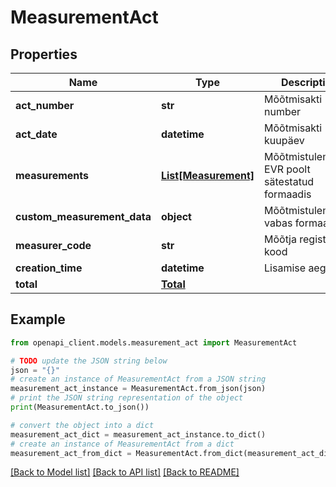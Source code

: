 # MeasurementAct


## Properties

Name | Type | Description | Notes
------------ | ------------- | ------------- | -------------
**act_number** | **str** | Mõõtmisakti number | [optional] 
**act_date** | **datetime** | Mõõtmisakti kuupäev | [optional] 
**measurements** | [**List[Measurement]**](Measurement.md) | Mõõtmistulemused EVR poolt sätestatud formaadis  | [optional] 
**custom_measurement_data** | **object** | Mõõtmistulemused vabas formaadis | [optional] 
**measurer_code** | **str** | Mõõtja registri kood | [optional] 
**creation_time** | **datetime** | Lisamise aeg | [optional] 
**total** | [**Total**](Total.md) |  | [optional] 

## Example

```python
from openapi_client.models.measurement_act import MeasurementAct

# TODO update the JSON string below
json = "{}"
# create an instance of MeasurementAct from a JSON string
measurement_act_instance = MeasurementAct.from_json(json)
# print the JSON string representation of the object
print(MeasurementAct.to_json())

# convert the object into a dict
measurement_act_dict = measurement_act_instance.to_dict()
# create an instance of MeasurementAct from a dict
measurement_act_from_dict = MeasurementAct.from_dict(measurement_act_dict)
```
[[Back to Model list]](../README.md#documentation-for-models) [[Back to API list]](../README.md#documentation-for-api-endpoints) [[Back to README]](../README.md)


